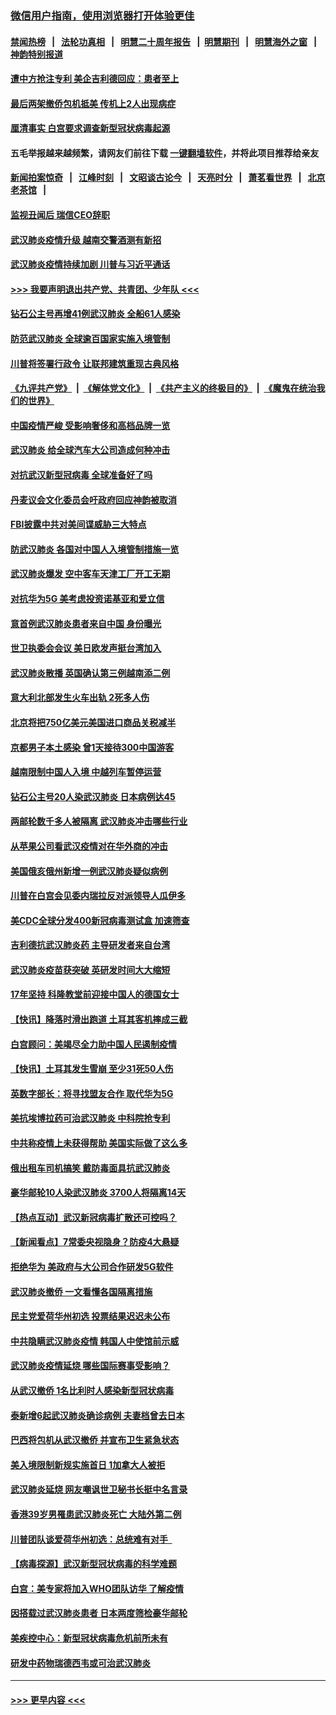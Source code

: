### [微信用户指南，使用浏览器打开体验更佳](https://github.com/gfw-breaker/banned-news1/blob/master/indexes/wechat-guide.md?t=0)
#### [禁闻热榜](热点新闻.md?t=0)  &nbsp;&nbsp;|&nbsp;&nbsp; [法轮功真相](https://github.com/gfw-breaker/truth/blob/master/README.md?t=0) &nbsp;&nbsp;|&nbsp;&nbsp; [明慧二十周年报告](https://github.com/gfw-breaker/mh-reports/blob/master/README.md?t=0) &nbsp;&nbsp;|&nbsp;&nbsp;[明慧期刊](https://github.com/gfw-breaker/mh-qikan) &nbsp;&nbsp;|&nbsp;&nbsp; [明慧海外之窗](https://github.com/gfw-breaker/mh-news/blob/master/README.md?t=0) &nbsp;&nbsp;|&nbsp;&nbsp; [神韵特别报道](https://github.com/gfw-breaker/mh-news/blob/master/shenyun.md?t=0)
#### [遭中方抢注专利 美企吉利德回应：患者至上](../pages/nsc418/n11852037.md?t=02080255) 
#### [最后两架撤侨包机抵美 传机上2人出现病症](../pages/nsc418/n11852173.md?t=02080255) 
#### [厘清事实 白宫要求调查新型冠状病毒起源](../pages/nsc418/n11852106.md?t=02080255) 
#### 五毛举报越来越频繁，请网友们前往下载 [一键翻墙软件](https://github.com/gfw-breaker/ssr-accounts)，并将此项目推荐给亲友
#### [新闻拍案惊奇](https://github.com/gfw-breaker/banned-news1/blob/master/pages/link4.md) &nbsp;&nbsp;|&nbsp;&nbsp; [江峰时刻](https://github.com/gfw-breaker/banned-news1/blob/master/pages/link4.md) &nbsp;&nbsp;|&nbsp;&nbsp; [文昭谈古论今](https://github.com/gfw-breaker/banned-news1/blob/master/pages/link4.md) &nbsp;&nbsp;|&nbsp;&nbsp; [天亮时分](https://github.com/gfw-breaker/banned-news1/blob/master/pages/link4.md) &nbsp;&nbsp;|&nbsp;&nbsp; [萧茗看世界](https://github.com/gfw-breaker/banned-news1/blob/master/pages/link4.md) &nbsp;&nbsp;|&nbsp;&nbsp; [北京老茶馆](https://github.com/gfw-breaker/banned-news1/blob/master/pages/link4.md) &nbsp;&nbsp;|&nbsp;&nbsp; 
#### [监视丑闻后 瑞信CEO辞职](../pages/nsc418/n11852127.md?t=02080255) 
#### [武汉肺炎疫情升级 越南交警酒测有新招](../pages/nsc418/n11851632.md?t=02080255) 
#### [武汉肺炎疫情持续加剧 川普与习近平通话](../pages/nsc418/n11851613.md?t=02080255) 
#### [>>> 我要声明退出共产党、共青团、少年队 <<<](https://github.com/begood0513/goodnews/blob/master/quit/letter.md) 
#### [钻石公主号再增41例武汉肺炎 全船61人感染](../pages/nsc418/n11850401.md?t=02080255) 
#### [防范武汉肺炎 全球逾百国家实施入境管制](../pages/nsc418/n11850557.md?t=02080255) 
#### [川普将签署行政令 让联邦建筑重现古典风格](../pages/nsc418/n11850654.md?t=02080255) 
#### [《九评共产党》](https://github.com/begood0513/9ping.md/blob/master/README.md) &nbsp;|&nbsp; [《解体党文化》](../../../../jtdwh.md/blob/master/README.md)  &nbsp;|&nbsp; [《共产主义的终极目的》](../../../../gczydzjmd.md/blob/master/README.md) &nbsp;|&nbsp; [《魔鬼在统治我们的世界》](../../../../mgztzwmdsj.md/blob/master/README.md) 
#### [中国疫情严峻 受影响奢侈和高档品牌一览](../pages/nsc418/n11850319.md?t=02080255) 
#### [武汉肺炎 给全球汽车大公司造成何种冲击](../pages/nsc418/n11850056.md?t=02080255) 
#### [对抗武汉新型冠病毒 全球准备好了吗](../pages/nsc418/n11850142.md?t=02080255) 
#### [丹麦议会文化委员会吁政府回应神韵被取消](../pages/nsc418/n11849312.md?t=02080255) 
#### [FBI披露中共对美间谍威胁三大特点](../pages/nsc418/n11849700.md?t=02080255) 
#### [防武汉肺炎 各国对中国人入境管制措施一览](../pages/nsc418/n11838726.md?t=02080255) 
#### [武汉肺炎爆发 空中客车天津工厂开工无期](../pages/nsc418/n11849634.md?t=02080255) 
#### [对抗华为5G 美考虑投资诺基亚和爱立信](../pages/nsc418/n11849510.md?t=02080255) 
#### [意首例武汉肺炎患者来自中国 身份曝光](../pages/nsc418/n11849454.md?t=02080255) 
#### [世卫执委会会议 美日欧发声挺台湾加入](../pages/nsc418/n11849433.md?t=02080255) 
#### [武汉肺炎散播 英国确认第三例越南添二例](../pages/nsc418/n11849439.md?t=02080255) 
#### [意大利北部发生火车出轨 2死多人伤](../pages/nsc418/n11848999.md?t=02080255) 
#### [北京将把750亿美元美国进口商品关税减半](../pages/nsc418/n11848896.md?t=02080255) 
#### [京都男子本土感染 曾1天接待300中国游客](../pages/nsc418/n11848641.md?t=02080255) 
#### [越南限制中国人入境 中越列车暂停运营](../pages/nsc418/n11847844.md?t=02080255) 
#### [钻石公主号20人染武汉肺炎 日本病例达45](../pages/nsc418/n11847823.md?t=02080255) 
#### [两邮轮数千多人被隔离 武汉肺炎冲击哪些行业](../pages/nsc418/n11847456.md?t=02080255) 
#### [从苹果公司看武汉疫情对在华外商的冲击](../pages/nsc418/n11847586.md?t=02080255) 
#### [美国俄亥俄州新增一例武汉肺炎疑似病例](../pages/nsc418/n11847714.md?t=02080255) 
#### [川普在白宫会见委内瑞拉反对派领导人瓜伊多](../pages/nsc418/n11847391.md?t=02080255) 
#### [美CDC全球分发400新冠病毒测试盒 加速筛查](../pages/nsc418/n11847260.md?t=02080255) 
#### [吉利德抗武汉肺炎药 主导研发者来自台湾](../pages/nsc418/n11847064.md?t=02080255) 
#### [武汉肺炎疫苗获突破 英研发时间大大缩短](../pages/nsc418/n11846915.md?t=02080255) 
#### [17年坚持 科隆教堂前迎接中国人的德国女士](../pages/nsc418/n11846781.md?t=02080255) 
#### [【快讯】降落时滑出跑道 土耳其客机摔成三截](../pages/nsc418/n11847021.md?t=02080255) 
#### [白宫顾问：美竭尽全力助中国人民遏制疫情](../pages/nsc418/n11846756.md?t=02080255) 
#### [【快讯】土耳其发生雪崩 至少31死50人伤](../pages/nsc418/n11846680.md?t=02080255) 
#### [英数字部长：将寻找盟友合作 取代华为5G](../pages/nsc418/n11846485.md?t=02080255) 
#### [美抗埃博拉药可治武汉肺炎 中科院抢专利](../pages/nsc418/n11846409.md?t=02080255) 
#### [中共称疫情上未获得帮助 美国实际做了这么多](../pages/nsc418/n11846008.md?t=02080255) 
#### [俄出租车司机搞笑 戴防毒面具抗武汉肺炎](../pages/nsc418/n11845703.md?t=02080255) 
#### [豪华邮轮10人染武汉肺炎 3700人将隔离14天](../pages/nsc418/n11845543.md?t=02080255) 
#### [【热点互动】武汉新冠病毒扩散还可控吗？](../pages/nsc418/n11844750.md?t=02080255) 
#### [【新闻看点】7常委央视隐身？防疫4大悬疑](../pages/nsc418/n11844611.md?t=02080255) 
#### [拒绝华为 美政府与大公司合作研发5G软件](../pages/nsc418/n11844625.md?t=02080255) 
#### [武汉肺炎撤侨 一文看懂各国隔离措施](../pages/nsc418/n11844216.md?t=02080255) 
#### [民主党爱荷华州初选 投票结果迟迟未公布](../pages/nsc418/n11844207.md?t=02080255) 
#### [中共隐瞒武汉肺炎疫情 韩国人中使馆前示威](../pages/nsc418/n11844084.md?t=02080255) 
#### [武汉肺炎疫情延烧 哪些国际赛事受影响？](../pages/nsc418/n11843958.md?t=02080255) 
#### [从武汉撤侨 1名比利时人感染新型冠状病毒](../pages/nsc418/n11843977.md?t=02080255) 
#### [泰新增6起武汉肺炎确诊病例 夫妻档曾去日本](../pages/nsc418/n11843900.md?t=02080255) 
#### [巴西将包机从武汉撤侨 并宣布卫生紧急状态](../pages/nsc418/n11843418.md?t=02080255) 
#### [美入境限制新规实施首日 1加拿大人被拒](../pages/nsc418/n11843058.md?t=02080255) 
#### [武汉肺炎延烧 网友嘲讽世卫秘书长挺中名言录](../pages/nsc418/n11843056.md?t=02080255) 
#### [香港39岁男罹患武汉肺炎死亡 大陆外第二例](../pages/nsc418/n11843026.md?t=02080255) 
#### [川普团队谈爱荷华州初选：总统难有对手  ](../pages/nsc418/n11842867.md?t=02080255) 
#### [【病毒探源】武汉新型冠状病毒的科学难题](../pages/nsc418/n11842176.md?t=02080255) 
#### [白宫：美专家将加入WHO团队访华 了解疫情](../pages/nsc418/n11842198.md?t=02080255) 
#### [因搭载过武汉肺炎患者 日本两度筛检豪华邮轮](../pages/nsc418/n11842447.md?t=02080255) 
#### [美疾控中心：新型冠状病毒危机前所未有](../pages/nsc418/n11842406.md?t=02080255) 
#### [研发中药物瑞德西韦或可治武汉肺炎](../pages/nsc418/n11842100.md?t=02080255) 

----
#### [ >>> 更早内容 <<< ](../indexes/nsc418-earlier.md)
